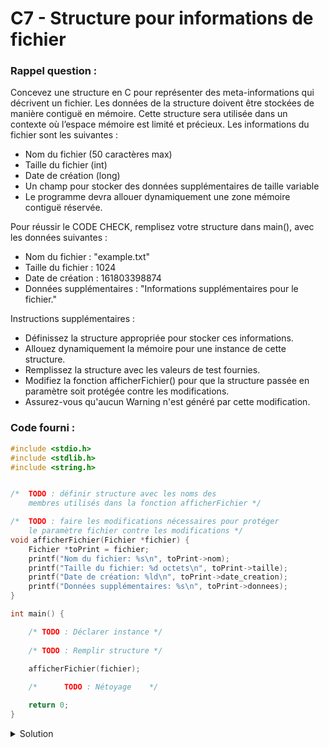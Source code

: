 # C7 - Structure pour informations de fichier

### Rappel question :

Concevez une structure en C pour représenter des meta-informations qui décrivent un fichier.
Les données de la structure doivent être stockées de manière contiguë en mémoire.
Cette structure sera utilisée dans un contexte où l’espace mémoire est limité et précieux.
Les informations du fichier sont les suivantes :

- Nom du fichier (50 caractères max)
- Taille du fichier (int)
- Date de création (long)
- Un champ pour stocker des données supplémentaires de taille variable
- Le programme devra allouer dynamiquement une zone mémoire contiguë réservée.

Pour réussir le CODE CHECK, remplisez votre structure dans main(), avec les données suivantes :

- Nom du fichier : "example.txt"
- Taille du fichier : 1024
- Date de création : 161803398874
- Données supplémentaires : "Informations supplémentaires pour le fichier."

Instructions supplémentaires :

- Définissez la structure appropriée pour stocker ces informations.
- Allouez dynamiquement la mémoire pour une instance de cette structure.
- Remplissez la structure avec les valeurs de test fournies.
- Modifiez la fonction afficherFichier() pour que la structure passée en paramètre soit protégée contre les modifications.
- Assurez-vous qu'aucun Warning n'est généré par cette modification.

### Code fourni :
~~~c
#include <stdio.h>
#include <stdlib.h>
#include <string.h>


/*  TODO : définir structure avec les noms des 
    membres utilisés dans la fonction afficherFichier */

/*  TODO : faire les modifications nécessaires pour protéger
    le paramètre fichier contre les modifications */
void afficherFichier(Fichier *fichier) {
    Fichier *toPrint = fichier;
    printf("Nom du fichier: %s\n", toPrint->nom);
    printf("Taille du fichier: %d octets\n", toPrint->taille);
    printf("Date de création: %ld\n", toPrint->date_creation);
    printf("Données supplémentaires: %s\n", toPrint->donnees);
}

int main() {

    /* TODO : Déclarer instance */
    
    /* TODO : Remplir structure */
    
    afficherFichier(fichier);

    /*      TODO : Nétoyage    */

    return 0;
}
~~~

<details>
<summary>Solution</summary>

~~~c
#include <stdio.h>
#include <stdlib.h>
#include <string.h>
#include <errno.h>


typedef struct MetaInfos {
    char nom[51];
    int taille;
    long date_creation;
    void *donnees;
} Fichier;

void afficherFichier(const Fichier *fichier) {
    const Fichier *toPrint = fichier;
    printf("Nom du fichier: %s\n", toPrint->nom);
    printf("Taille du fichier: %d octets\n", toPrint->taille);
    printf("Date de création: %ld\n", toPrint->date_creation);
    printf("Données supplémentaires: %s\n", toPrint->donnees);
}

int main() {

    Fichier *fichier = (Fichier *)malloc(sizeof(Fichier));
    if (fichier == NULL) { return ENOMEM; }

    strcpy(fichier->nom, "example.txt");
    fichier->taille = 1024;
    fichier->date_creation = 161803398874;
    
    char *donnees = "Informations supplémentaires pour le fichier.";
    fichier->donnees = malloc(strlen(donnees));
    if (fichier->donnees == NULL) { return ENOMEM; }
    strcpy(fichier->donnees, donnees);

    
    afficherFichier(fichier);

    free(fichier->donnees);
    free(fichier);

    return 0;
}
~~~

</details>
